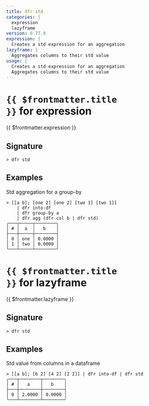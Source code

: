 ```yaml
---
title: dfr std
categories: |
  expression
  lazyframe
version: 0.77.0
expression: |
  Creates a std expression for an aggregation
lazyframe: |
  Aggregates columns to their std value
usage: |
  Creates a std expression for an aggregation
  Aggregates columns to their std value
---
```


# <code>{{ $frontmatter.title }}</code> for expression

<div class='command-title'>{{ $frontmatter.expression }}</div>

## Signature

```> dfr std ```

## Examples

Std aggregation for a group-by
```shell
> [[a b]; [one 2] [one 2] [two 1] [two 1]]
    | dfr into-df
    | dfr group-by a
    | dfr agg (dfr col b | dfr std)
╭───┬─────┬────────╮
│ # │  a  │   b    │
├───┼─────┼────────┤
│ 0 │ one │ 0.0000 │
│ 1 │ two │ 0.0000 │
╰───┴─────┴────────╯

```

# <code>{{ $frontmatter.title }}</code> for lazyframe

<div class='command-title'>{{ $frontmatter.lazyframe }}</div>

## Signature

```> dfr std ```

## Examples

Std value from columns in a dataframe
```shell
> [[a b]; [6 2] [4 2] [2 2]] | dfr into-df | dfr std
╭───┬────────┬────────╮
│ # │   a    │   b    │
├───┼────────┼────────┤
│ 0 │ 2.0000 │ 0.0000 │
╰───┴────────┴────────╯

```
